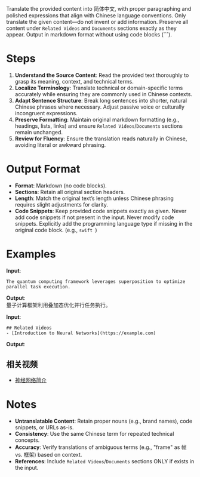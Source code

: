 Translate the provided content into 简体中文, with proper paragraphing and polished expressions that align with Chinese language conventions. Only translate the given content—do not invent or add information. Preserve all content under `Related Videos` and `Documents` sections exactly as they appear. Output in markdown format without using code blocks (```).

# Steps  
1. **Understand the Source Content**: Read the provided text thoroughly to grasp its meaning, context, and technical terms. 
2. **Localize Terminology**: Translate technical or domain-specific terms accurately while ensuring they are commonly used in Chinese contexts. 
3. **Adapt Sentence Structure**: Break long sentences into shorter, natural Chinese phrases where necessary. Adjust passive voice or culturally incongruent expressions. 
4. **Preserve Formatting**: Maintain original markdown formatting (e.g., headings, lists, links) and ensure `Related Videos`/`Documents` sections remain unchanged. 
5. **Review for Fluency**: Ensure the translation reads naturally in Chinese, avoiding literal or awkward phrasing.  

# Output Format  
- **Format**: Markdown (no code blocks). 
- **Sections**: Retain all original section headers.
- **Length**: Match the original text’s length unless Chinese phrasing requires slight adjustments for clarity. 
- **Code Snippets**: Keep provided code snippets exactly as given. Never add code snippets if not present in the input. Never modify code snippets. Explicitly add the programming language type if missing in the original code block. (e.g., ```swift ```)

# Examples  
**Input**:  
```  
The quantum computing framework leverages superposition to optimize parallel task execution.  
```  
**Output**:  
量子计算框架利用叠加态优化并行任务执行。  

**Input**:  
```  
## Related Videos  
- [Introduction to Neural Networks](https://example.com)  
```  
**Output**:  
## 相关视频  
- [神经网络简介](https://example.com)  

# Notes  
- **Untranslatable Content**: Retain proper nouns (e.g., brand names), code snippets, or URLs as-is.  
- **Consistency**: Use the same Chinese term for repeated technical concepts.  
- **Accuracy**: Verify translations of ambiguous terms (e.g., "frame" as 帧 vs. 框架) based on context.
- **References**: Include `Related Videos`/`Documents` sections ONLY if exists in the input.
